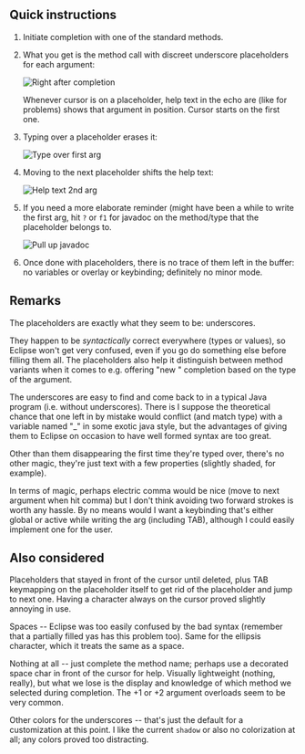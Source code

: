 ## Quick instructions

1. Initiate completion with one of the standard methods.

1. What you get is the method call with discreet underscore placeholders
for each argument:

    ![Right after completion](http://i.imgur.com/r8qovde.png)

    Whenever cursor is on a placeholder, help text in the echo are (like
for problems) shows that argument in position. Cursor starts on the first
one.

1. Typing over a placeholder erases it:

    ![Type over first arg](http://i.imgur.com/h09TtiR.png)
    
1. Moving to the next placeholder shifts the help text:
    
    ![Help text 2nd arg](http://i.imgur.com/5qQAQbR.png)

1. If you need a more elaborate reminder (might have been a while to write
the first arg, hit `?` or `f1` for javadoc on the method/type that the
placeholder belongs to.

    ![Pull up javadoc](http://i.imgur.com/Enn1w9W.png)

1. Once done with placeholders, there is no trace of them left in the
buffer: no variables or overlay or keybinding; definitely no minor mode.



## Remarks

The placeholders are exactly what they seem to be: underscores.

They happen to be *syntactically* correct everywhere (types or values), so
Eclipse won't get very confused, even if you go do something else before
filling them all. The placeholders also help it distinguish between method
variants when it comes to e.g. offering "new " completion based on the
type of the argument.

The underscores are easy to find and come back to in a typical Java program
(i.e. without underscores). There is I suppose the theoretical chance that
one left in by mistake would conflict (and match type) with a variable
named "_" in some exotic java style, but the advantages of giving them to
Eclipse on occasion to have well formed syntax are too great.

Other than them disappearing the first time they're typed over, there's no
other magic, they're just text with a few properties (slightly shaded, for
example).

In terms of magic, perhaps electric comma would be nice (move to
next argument when hit comma) but I don't think avoiding two forward
strokes is worth any hassle. By no means would I want a keybinding
that's either global or active while writing the arg (including TAB),
although I could easily implement one for the user.

## Also considered

Placeholders that stayed in front of the cursor until deleted, plus TAB
keymapping on the placeholder itself to get rid of the placeholder and jump
to next one. Having a character always on the cursor proved slightly
annoying in use.

Spaces -- Eclipse was too easily confused by the bad syntax (remember that
a partially filled yas has this problem too). Same for the ellipsis
character, which it treats the same as a space.

Nothing at all -- just complete the method name; perhaps use a decorated
space char in front of the cursor for help. Visually lightweight (nothing,
really), but what we lose is the display and knowledge of which method we
selected during completion. The +1 or +2 argument overloads seem to be very
common.

Other colors for the underscores -- that's just the default for a
customization at this point. I like the current `shadow` or also no
colorization at all; any colors proved too distracting.

